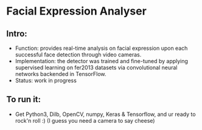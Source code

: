 # Facial Expression Analyser

## Intro:
* Function: provides real-time analysis on facial expression upon each successful face detection through video cameras.
* Implementation: the detector was trained and fine-tuned by applying supervised learning on fer2013 datasets via convolutional neural networks backended in TensorFlow.
* Status: work in progress
    
## To run it:
* Get Python3, Dilb, OpenCV, numpy, Keras & Tensorflow, and ur ready to rock'n roll :) (I guess you need a camera to say cheese)


        
        

